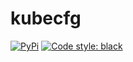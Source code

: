 # kubecfg

[![PyPi](https://img.shields.io/pypi/v/kubecfg.svg?style=flat-square)](https://pypi.python.org/pypi/kubecfg)
[![Code style: black](https://img.shields.io/badge/code%20style-black-000000.svg?style=flat-square)](https://github.com/ambv/black)
